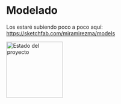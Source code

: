 # Modelado
Los estaré subiendo poco a poco aquí: https://sketchfab.com/miramirezma/models  

<img alt="Estado del proyecto" src="https://img.shields.io/badge/Estado-En%20proceso-green" style="width: 150px;">

